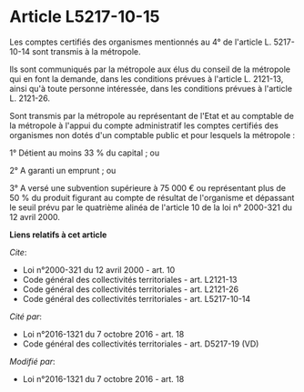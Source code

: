 # Article L5217-10-15

Les comptes certifiés des organismes mentionnés au 4° de l'article L. 5217-10-14 sont transmis à la métropole.

Ils sont communiqués par la métropole aux élus du conseil de la métropole qui en font la demande, dans les conditions prévues
à l'article L. 2121-13, ainsi qu'à toute personne intéressée, dans les conditions prévues à l'article L. 2121-26. 

Sont transmis par la métropole au représentant de l'Etat et au comptable de la métropole à l'appui du compte administratif
les comptes certifiés des organismes non dotés d'un comptable public et pour lesquels la métropole :

1° Détient au moins 33 % du capital ; ou

2° A garanti un emprunt ; ou

3° A versé une subvention supérieure à 75 000 € ou représentant plus de 50 % du produit figurant au compte de résultat de
l'organisme et dépassant le seuil prévu par le quatrième alinéa de l'article 10 de la loi n° 2000-321 du 12 avril 2000.

**Liens relatifs à cet article**

_Cite_:

  - Loi n°2000-321 du 12 avril 2000 - art. 10
  - Code général des collectivités territoriales - art. L2121-13
  - Code général des collectivités territoriales - art. L2121-26
  - Code général des collectivités territoriales - art. L5217-10-14

_Cité par_:

  - Loi n°2016-1321 du 7 octobre 2016 - art. 18
  - Code général des collectivités territoriales - art. D5217-19 (VD)

_Modifié par_:

  - Loi n°2016-1321 du 7 octobre 2016 - art. 18
